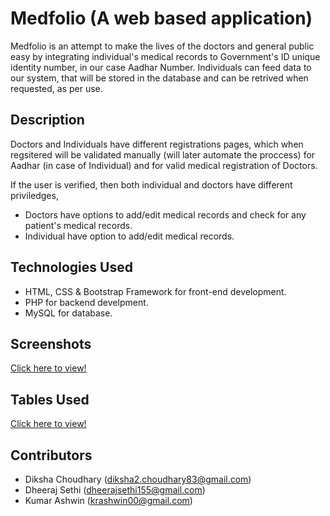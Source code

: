# Medfolio (A web based application)

Medfolio is an attempt to make the lives of the doctors and general public easy by integrating individual's medical records to Government's ID unique identity number, in our case Aadhar Number. Individuals can feed data to our system, that will be stored in the database and can be retrived when requested, as per use.

## Description

Doctors and Individuals have different registrations pages, which when regsitered will be validated manually (will later automate the proccess) for Aadhar (in case of Individual) and for valid medical registration of Doctors. 

If the user is verified, then both individual and doctors have different priviledges,
* Doctors have options to add/edit medical records and check for any patient's medical records.
* Individual have option to add/edit medical records.

## Technologies Used
* HTML, CSS & Bootstrap Framework for front-end development.
* PHP for backend develpment.
* MySQL for database.

## Screenshots
[Click here to view!](https://github.com/Diksha0510/Medfolio/tree/master/screenshots)

## Tables Used
[Click here to view!](https://github.com/Diksha0510/Medfolio/blob/master/Table_Strucutre.txt)

## Contributors 
* Diksha Choudhary (diksha2.choudhary83@gmail.com)
* Dheeraj Sethi (dheerajsethi155@gmail.com)
* Kumar Ashwin (krashwin00@gmail.com)
